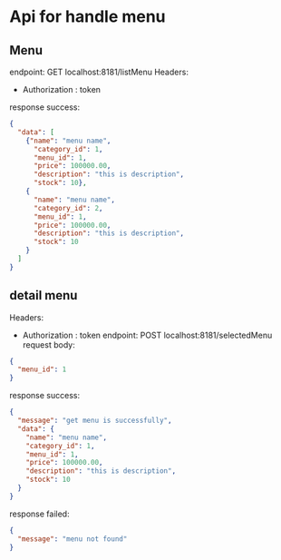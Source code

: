 # Api for handle menu

## Menu
endpoint: GET localhost:8181/listMenu
Headers:
- Authorization : token

response success:
```json
{
  "data": [
    {"name": "menu name",
      "category_id": 1,
      "menu_id": 1,
      "price": 100000.00,
      "description": "this is description",
      "stock": 10},
    {
      "name": "menu name",
      "category_id": 2,
      "menu_id": 1,
      "price": 100000.00,
      "description": "this is description",
      "stock": 10
    }
  ]
}
```

## detail menu
Headers:
- Authorization : token
endpoint: POST localhost:8181/selectedMenu
  request body:
```json
{
  "menu_id": 1
}
```

response success:

```json
{
  "message": "get menu is successfully",
  "data": {
    "name": "menu name",
    "category_id": 1,
    "menu_id": 1,
    "price": 100000.00,
    "description": "this is description",
    "stock": 10
  }
}
```
response failed:
```json
{
  "message": "menu not found"
}
```
